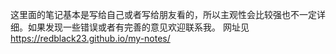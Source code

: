 这里面的笔记基本是写给自己或者写给朋友看的，所以主观性会比较强也不一定详细。如果发现一些错误或者有完善的意见欢迎联系我。
网址见
https://redblack23.github.io/my-notes/